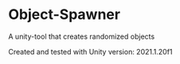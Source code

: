 # Object-Spawner
A unity-tool that creates randomized objects

Created and tested with Unity version: 2021.1.20f1
